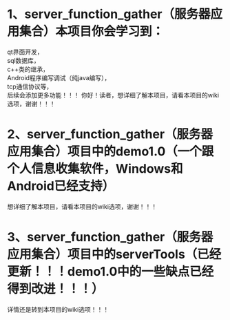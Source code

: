 # 1、server_function_gather（服务器应用集合）本项目你会学习到：<br/>
qt界面开发，<br/>sql数据库，<br/>c++类的继承，<br/>Android程序编写调试（纯java编写），<br/>tcp通信协议等，<br/>后续会添加更多功能！！！
你好！读者，想详细了解本项目，请看本项目的wiki选项，谢谢！！！
# 2、server_function_gather（服务器应用集合）项目中的demo1.0（一个跟个人信息收集软件，Windows和Android已经支持）
想详细了解本项目，请看本项目的wiki选项，谢谢！！！
# 3、server_function_gather（服务器应用集合）项目中的serverTools（已经更新！！！demo1.0中的一些缺点已经得到改进！！！）
详情还是转到本项目的wiki选项！！！
